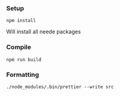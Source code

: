 ### Setup

```
npm install
```

Will install all neede packages

### Compile

```
npm run build
```

### Formatting

```
./node_modules/.bin/prettier --write src
```
